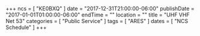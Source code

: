+++
ncs = [ "KE0BXQ" ]
date = "2017-12-31T21:00:00-06:00"
publishDate = "2017-01-01T01:00:00-06:00"
endTime = ""
location = ""
title = "UHF VHF Net 53"
categories = [ "Public Service" ]
tags = [ "ARES" ]
dates = [ "NCS Schedule" ]
+++
